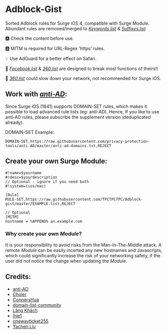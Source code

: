 # Adblock-Gist
Sorted Adblock rules for Surge iOS 4, compatible with Surge Module. Abundant rules are removed/merged to *[Keywords.list](https://github.com/TPCTPCTPC/Adblock-gist/blob/master/Keywords.list)* & *[Suffixes.list](https://github.com/TPCTPCTPC/Adblock-gist/blob/master/Suffixes.list)*

🅰 Check the content before use.

🅱 MITM is required for URL-Regex 'https' rules.

💡 Use AdGuard for a better effect on Safari.

🚨 *[Facebook.list](https://github.com/TPCTPCTPC/Adblock-gist/blob/master/Facebook.list)* & *[360.list](https://github.com/TPCTPCTPC/Adblock-gist/blob/master/360.list)* are designed to break most functions of theirs!!

🚨 *[360.list](https://github.com/TPCTPCTPC/Adblock-gist/blob/master/360.list)* could slow down your network, not recommended for Surge iOS.

## Work with *[anti-AD](https://github.com/privacy-protection-tools/anti-AD)*:

Since Surge iOS (1641) supports DOMAIN-SET rules, which makes it possible to load advanced rule lists (eg: anti-AD). Hence, If you like to use anti-AD rules, please subscribe the supplement version (deduplicated already).

DOMAIN-SET Example:
```
DOMAIN-SET,https://raw.githubusercontent.com/privacy-protection-tools/anti-AD/master/anti-ad-domains.txt,REJECT
```

## Create your own Surge Module:
```
#!name=$yourname
#!desc=$yourdescription
// Optional - ignore if you need both
#!system=(ios/mac)

[Rule]
RULE-SET,https://raw.githubusercontent.com/TPCTPCTPC/Adblock-gist/master/EXAMPLE.list,REJECT

// Optional
[MITM]
hostname = %APPEND% an.example.com
```
### Why create your own *Module*?

It is your responsibility to avoid risks from the Man-In-The-Middle attack. 
A remote *Module* can be easily incerted any new hostnames and Javascripts, which could significantly increase the risk of your networking safety, if the user did not notice the change when updating the *Module*.

## Credits:
- [anti-AD](https://github.com/privacy-protection-tools/anti-AD)
- [Choler](https://github.com/Choler/Surge)
- [ConnersHua](https://github.com/ConnersHua/Profiles/tree/master)
- [domain-list-community](https://github.com/v2ray/domain-list-community)
- [Lãng Khách](https://github.com/langkhach270389/Scripting/tree/master/Surge)
- [lhie1](https://github.com/lhie1/Rules)
- [onewayticket255](https://github.com/onewayticket255/Surge-Script)
- [Yachen Liu](https://community.nssurge.com/d/225-module)
